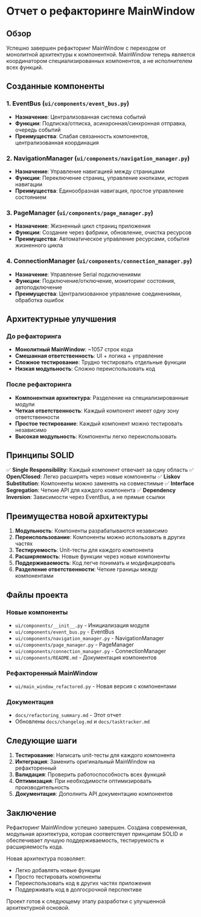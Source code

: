 # Отчет о рефакторинге MainWindow

## Обзор

Успешно завершен рефакторинг MainWindow с переходом от монолитной архитектуры к компонентной. MainWindow теперь является координатором специализированных компонентов, а не исполнителем всех функций.

## Созданные компоненты

### 1. EventBus (`ui/components/event_bus.py`)
- **Назначение**: Централизованная система событий
- **Функции**: Подписка/отписка, асинхронная/синхронная отправка, очередь событий
- **Преимущества**: Слабая связанность компонентов, централизованная координация

### 2. NavigationManager (`ui/components/navigation_manager.py`)
- **Назначение**: Управление навигацией между страницами
- **Функции**: Переключение страниц, управление кнопками, история навигации
- **Преимущества**: Единообразная навигация, простое управление состоянием

### 3. PageManager (`ui/components/page_manager.py`)
- **Назначение**: Жизненный цикл страниц приложения
- **Функции**: Создание через фабрики, обновление, очистка ресурсов
- **Преимущества**: Автоматическое управление ресурсами, события жизненного цикла

### 4. ConnectionManager (`ui/components/connection_manager.py`)
- **Назначение**: Управление Serial подключениями
- **Функции**: Подключение/отключение, мониторинг состояния, автоподключение
- **Преимущества**: Централизованное управление соединениями, обработка ошибок

## Архитектурные улучшения

### До рефакторинга
- **Монолитный MainWindow**: ~1057 строк кода
- **Смешанная ответственность**: UI + логика + управление
- **Сложное тестирование**: Трудно тестировать отдельные функции
- **Низкая модульность**: Сложно переиспользовать код

### После рефакторинга
- **Компонентная архитектура**: Разделение на специализированные модули
- **Четкая ответственность**: Каждый компонент имеет одну зону ответственности
- **Простое тестирование**: Каждый компонент можно тестировать независимо
- **Высокая модульность**: Компоненты легко переиспользовать

## Принципы SOLID

✅ **Single Responsibility**: Каждый компонент отвечает за одну область
✅ **Open/Closed**: Легко расширять через новые компоненты
✅ **Liskov Substitution**: Компоненты можно заменять на совместимые
✅ **Interface Segregation**: Четкие API для каждого компонента
✅ **Dependency Inversion**: Зависимости через EventBus, а не прямые ссылки

## Преимущества новой архитектуры

1. **Модульность**: Компоненты разрабатываются независимо
2. **Переиспользование**: Компоненты можно использовать в других частях
3. **Тестируемость**: Unit-тесты для каждого компонента
4. **Расширяемость**: Новые функции через новые компоненты
5. **Поддерживаемость**: Код легче понимать и модифицировать
6. **Разделение ответственности**: Четкие границы между компонентами

## Файлы проекта

### Новые компоненты
- `ui/components/__init__.py` - Инициализация модуля
- `ui/components/event_bus.py` - EventBus
- `ui/components/navigation_manager.py` - NavigationManager
- `ui/components/page_manager.py` - PageManager
- `ui/components/connection_manager.py` - ConnectionManager
- `ui/components/README.md` - Документация компонентов

### Рефакторенный MainWindow
- `ui/main_window_refactored.py` - Новая версия с компонентами

### Документация
- `docs/refactoring_summary.md` - Этот отчет
- Обновлены `docs/changelog.md` и `docs/tasktracker.md`

## Следующие шаги

1. **Тестирование**: Написать unit-тесты для каждого компонента
2. **Интеграция**: Заменить оригинальный MainWindow на рефакторенный
3. **Валидация**: Проверить работоспособность всех функций
4. **Оптимизация**: При необходимости оптимизировать производительность
5. **Документация**: Дополнить API документацию компонентов

## Заключение

Рефакторинг MainWindow успешно завершен. Создана современная, модульная архитектура, которая соответствует принципам SOLID и обеспечивает лучшую поддерживаемость, тестируемость и расширяемость кода.

Новая архитектура позволяет:
- Легко добавлять новые функции
- Просто тестировать компоненты
- Переиспользовать код в других частях приложения
- Поддерживать код в долгосрочной перспективе

Проект готов к следующему этапу разработки с улучшенной архитектурной основой.
